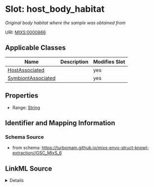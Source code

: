 # Slot: host_body_habitat


_Original body habitat where the sample was obtained from_



URI: [MIXS:0000866](https://w3id.org/mixs/0000866)



<!-- no inheritance hierarchy -->




## Applicable Classes

| Name | Description | Modifies Slot |
| --- | --- | --- |
[HostAssociated](HostAssociated.md) |  |  yes  |
[SymbiontAssociated](SymbiontAssociated.md) |  |  yes  |







## Properties

* Range: [String](String.md)





## Identifier and Mapping Information







### Schema Source


* from schema: https://turbomam.github.io/mixs-envo-struct-knowl-extraction//GSC_MIxS_6




## LinkML Source

<details>
```yaml
name: host_body_habitat
description: Original body habitat where the sample was obtained from
title: host body habitat
notes:
- body
- habitat
- host
- host.
from_schema: https://turbomam.github.io/mixs-envo-struct-knowl-extraction//GSC_MIxS_6
rank: 1000
slot_uri: MIXS:0000866
multivalued: false
alias: host_body_habitat
domain_of:
- HostAssociated
- SymbiontAssociated
range: string
required: false
recommended: false

```
</details>